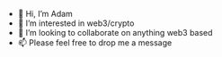 - 👋 Hi, I’m Adam
- 👀 I’m interested in web3/crypto
- 💞️ I’m looking to collaborate on anything web3 based
- 📫 Please feel free to drop me a message

<!---
ABFX15/ABFX15 is a ✨ special ✨ repository because its `README.md` (this file) appears on your GitHub profile.
You can click the Preview link to take a look at your changes.
--->
